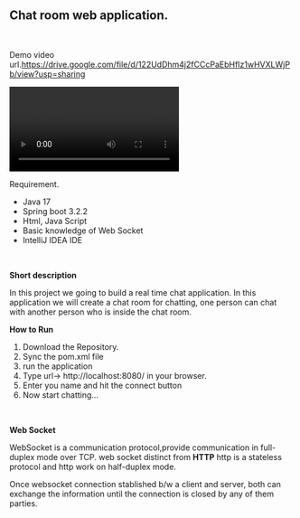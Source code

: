 <br>
<b><h2>Chat room web application.</h2></b><br>

Demo video url.https://drive.google.com/file/d/122UdDhm4j2fCCcPaEbHfIz1wHVXLWjPb/view?usp=sharing

<video controls src="char room project demo.mp4" title="Demo vedio"></video>

Requirement. 
<ul>
<li>Java 17 </li>
<li>Spring boot 3.2.2</li>
<li>Html, Java Script </li>
<li>Basic knowledge of Web Socket</li>
<li>IntelliJ IDEA IDE</li>
</ul>
<br>

<b>Short description</b>
<p>In this project we going to build a real time chat application. In this application we will create a chat room for chatting, one person can chat with another person who is inside the chat room.</p>

<b>How to Run </b>
<ol>
<li>Download the Repository.</li>
<li>Sync the pom.xml file</li>
<li>run the application</li>
<li>Type url-> http://localhost:8080/ in your browser.</li>
<li>Enter you name and hit the connect button</li>
<li>Now start chatting...</li>
</ol><br>

<b>Web Socket</b>
<p>WebSocket is a communication protocol,provide communication in full-duplex mode over TCP. web socket distinct from <b>HTTP</b> http is a stateless protocol and http work on half-duplex mode.</p>
<p>Once websocket connection stablished b/w a client and server, both can exchange the information until the connection is closed by any of them parties.</p>



        